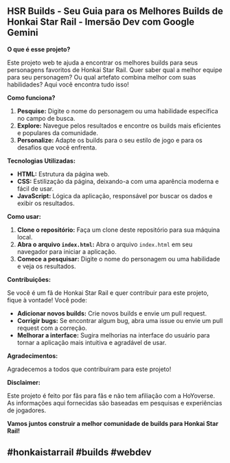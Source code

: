 ## HSR Builds - Seu Guia para os Melhores Builds de Honkai Star Rail - Imersão Dev com Google Gemini

**O que é esse projeto?**

Este projeto web te ajuda a encontrar os melhores builds para seus personagens favoritos de Honkai Star Rail. Quer saber qual a melhor equipe para seu personagem? Ou qual artefato combina melhor com suas habilidades? Aqui você encontra tudo isso!

**Como funciona?**

1. **Pesquise:** Digite o nome do personagem ou uma habilidade específica no campo de busca.
2. **Explore:** Navegue pelos resultados e encontre os builds mais eficientes e populares da comunidade.
3. **Personalize:** Adapte os builds para o seu estilo de jogo e para os desafios que você enfrenta.

**Tecnologias Utilizadas:**

* **HTML:** Estrutura da página web.
* **CSS:** Estilização da página, deixando-a com uma aparência moderna e fácil de usar.
* **JavaScript:** Lógica da aplicação, responsável por buscar os dados e exibir os resultados.

**Como usar:**

1. **Clone o repositório:** Faça um clone deste repositório para sua máquina local.
2. **Abra o arquivo `index.html`:** Abra o arquivo `index.html` em seu navegador para iniciar a aplicação.
3. **Comece a pesquisar:** Digite o nome do personagem ou uma habilidade e veja os resultados.

**Contribuições:**

Se você é um fã de Honkai Star Rail e quer contribuir para este projeto, fique à vontade! Você pode:

* **Adicionar novos builds:** Crie novos builds e envie um pull request.
* **Corrigir bugs:** Se encontrar algum bug, abra uma issue ou envie um pull request com a correção.
* **Melhorar a interface:** Sugira melhorias na interface do usuário para tornar a aplicação mais intuitiva e agradável de usar.

**Agradecimentos:**

Agradecemos a todos que contribuíram para este projeto!

**Disclaimer:**

Este projeto é feito por fãs para fãs e não tem afiliação com a HoYoverse. As informações aqui fornecidas são baseadas em pesquisas e experiências de jogadores.

**Vamos juntos construir a melhor comunidade de builds para Honkai Star Rail!**

## **#honkaistarrail #builds #webdev**
